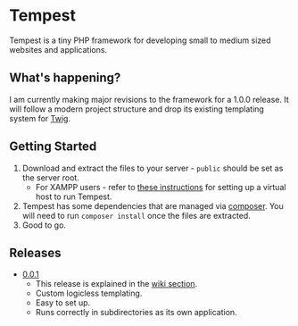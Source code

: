 # Tempest

Tempest is a tiny PHP framework for developing small to medium sized websites and applications.

## What's happening?

I am currently making major revisions to the framework for a 1.0.0 release. It will follow a modern project structure and drop its existing templating system for [Twig](http://twig.sensiolabs.org/).

## Getting Started

1. Download and extract the files to your server - `public` should be set as the server root.
	* For XAMPP users - refer to [these instructions](http://sawmac.com/xampp/virtualhosts/) for setting up a virtual host to run Tempest.
2. Tempest has some dependencies that are managed via [composer](https://getcomposer.org). You will need to run `composer install` once the files are extracted.
3. Good to go.

## Releases

* [0.0.1](https://github.com/MartyWallace/Tempest/releases/tag/0.0.1)
	* This release is explained in the [wiki section](https://github.com/MartyWallace/Tempest/wiki).
    * Custom logicless templating.
    * Easy to set up.
    * Runs correctly in subdirectories as its own application.